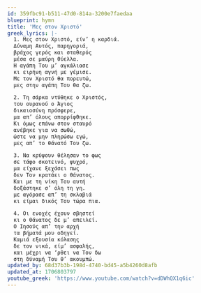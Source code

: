 ```yaml
---
id: 359fbc91-b511-47d0-814a-3200e7faedaa
blueprint: hymn
title: 'Μες στον Χριστό'
greek_lyrics: |-
  1. Μες στον Χριστό, είν’ η καρδιά.
  Δύναμη Αυτός, παρηγοριά,
  βράχος γερός και σταθερός
  μέσα σε μαύρη θύελλα.
  Η αγάπη Του μ’ αγκάλιασε
  κι ειρήνη αγνή με γέμισε.
  Με τον Χριστό θα πορευτώ,
  μες στην αγάπη Του θα ζω.

  2. Τη σάρκα ντύθηκε ο Χριστός,
  του ουρανού ο Άγιος
  δικαιοσύνη πρόσφερε,
  μα απ’ όλους απορρίφθηκε.
  Κι όμως επάνω στον σταυρό
  ανέβηκε για να σωθώ,
  ώστε να μην πληρώσω εγώ,
  μες απ’ το θάνατό Του ζω.

  3. Να κρύψουν θέλησαν το φως
  σε τάφο σκοτεινό, ψυχρό,
  μα είχανε ξεχάσει πως
  δεν Τον κρατάει ο θάνατος.
  Και με τη νίκη Του αυτή
  δοξάστηκε σ’ όλη τη γη.
  με αγόρασε απ’ τη σκλαβιά
  κι είμαι δικός Του τώρα πια.

  4. Οι ενοχές έχουν σβηστεί
  κι ο θάνατος δε μ’ απειλεί.
  Ο Ιησούς απ’ την αρχή
  τα βήματά μου οδηγεί.
  Καμιά εξουσία κόλασης
  δε τον νικά, είμ’ ασφαλής,
  και μέχρι να ‘ρθει να Τον δω
  στη δύναμή Του θ’ ακουμπώ.
updated_by: 68d37b3b-198d-4740-bd45-a5b4260d8afb
updated_at: 1706803797
youtube_greek: 'https://www.youtube.com/watch?v=dDWhQX1q6ic'
---
```

